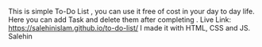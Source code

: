 This is simple To-Do List , you can use it free of cost in your day to day life. Here you can add Task and delete them after completing . 
Live Link: https://salehinislam.github.io/to-do-list/
I made it with HTML, CSS and JS.
Salehin
